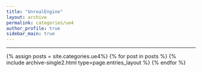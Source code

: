 ```yaml
---
title: "UnrealEngine"
layout: archive
permalink: categories/ue4
author_profile: true
sidebar_main: true
---
```


<!-- 공백이 포함되어 있는 카테고리 이름의 경우 site.categories['a b c'] 이런식으로! -->

***

{% assign posts = site.categories.ue4%}
{% for post in posts %} {% include archive-single2.html type=page.entries_layout %} {% endfor %}
